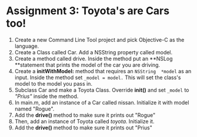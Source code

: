 # Assignment 3: Toyota's are Cars too!

1. Create a new Command Line Tool project and pick Objective-C as the language.
2. Create a Class called Car. Add a NSString property called model.
3. Create a method called drive. Inside the method put an **NSLog **statement that prints the model of the car you are driving.
4. Create a **initWithModel:** method that requires an `NSString  *model` as an input. Inside the method set `_model = model.` This will set the class's model to the model you pass in.
5. Subclass Car and make a Toyota Class. Override **init()** and set `_model` to *"Prius"* inside the method.
6. In main.m, add an instance of a Car called nissan. Initialize it with model named "Rogue".
7. Add the **drive()** method to make sure it prints out "Rogue"
8. Then, add an instance of Toyota called *toyota*. Initialize it.
9. Add the **drive()** method to make sure it prints out "Prius"
